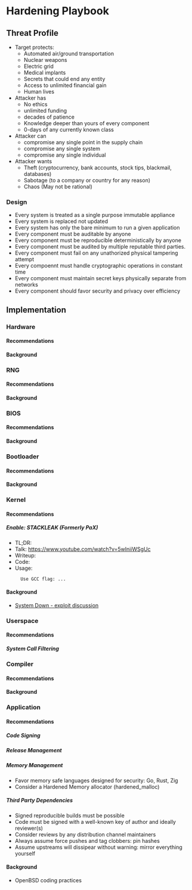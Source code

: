 # Hardening Playbook

## Threat Profile

* Target protects:
  * Automated air/ground transportation
  * Nuclear weapons
  * Electric grid
  * Medical implants
  * Secrets that could end any entity
  * Access to unlimited financial gain
  * Human lives
* Attacker has
  * No ethics
  * unlimited funding
  * decades of patience
  * Knowledge deeper than yours of every component
  * 0-days of any currently known class
* Attacker can
  * compromise any single point in the supply chain
  * compromise any single system
  * compromise any single individual
* Attacker wants
  * Theft (cryptocurrency, bank accounts, stock tips, blackmail, databases)
  * Sabotage (to a company or country for any reason)
  * Chaos (May not be rational)

### Design

* Every system is treated as a single purpose immutable appliance
* Every system is replaced not updated
* Every system has only the bare minimum to run a given application
* Every component must be auditable by anyone
* Every component must be reproducible deterministically by anyone
* Every component must be audited by multiple reputable third parties.
* Every component must fail on any unathorized physical tampering attempt
* Every compoennt must handle cryptographic operations in constant time
* Every component must maintain secret keys physically separate from networks
* Every component should favor security and privacy over efficiency

## Implementation

### Hardware
#### Recommendations
#### Background

### RNG
#### Recommendations
#### Background

### BIOS
#### Recommendations
#### Background

### Bootloader
#### Recommendations
#### Background

### Kernel

#### Recommendations

##### Enable: STACKLEAK (Formerly PaX)
* TL;DR:
* Talk: https://www.youtube.com/watch?v=5wIniiWSgUc
* Writeup:
* Code:
* Usage:
  ```
    Use GCC flag: ...
  ```

#### Background
* [System Down - exploit discussion](https://news.ycombinator.com/item?id=18873530)

### Userspace

#### Recommendations
##### System Call Filtering

### Compiler
#### Recommendations
#### Background

### Application

#### Recommendations

##### Code Signing
##### Release Management

##### Memory Management
* Favor memory safe languages designed for security: Go, Rust, Zig
* Consider a Hardened Memory allocator (hardened_malloc)

##### Third Party Dependencies
* Signed reproducible builds must be possible
* Code must be signed with a well-known key of author and ideally reviewer(s)
* Consider reviews by any distribution channel maintainers
* Always assume force pushes and tag clobbers: pin hashes
* Assume upstreams will dissipear without warning: mirror everything yourself

#### Background
* OpenBSD coding practices
